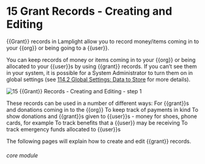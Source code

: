 # 15 Grant Records - Creating and Editing

{{Grant}} records in Lamplight allow you to record money/items coming in to your {{org}} or being going to a {{user}}.


You can keep records of money or items coming in to your {{org}} or being allocated to your {{user}}s by using {{grant}} records. If you can’t see them in your system, it is possible for a System Administrator to turn them on in global settings (see [114.2 Global Settings: Data to Store](/help/index/p/114.2) for more details).

![15 {{Grant}} Records - Creating and Editing - step 1](15_Grant_Records_-_Creating_and_Editing_im_1.png)

These records can be used in a number of different ways:
For {{grant}}s and donations coming in to the {{org}}
To keep track of payments in kind
To show donations and {{grant}}s given to {{user}}s - money for shoes, phone cards, for example
To track benefits that a {{user}} may be receiving
To track emergency funds allocated to {{user}}s

The following pages will explain how to create and edit {{grant}} records.


###### core module
